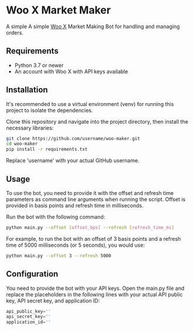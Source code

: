 # Woo X Market Maker
A simple A simple [Woo X](https://referral.woo.org/K5kBYJR7aFcQSU2c7) Market Making Bot for handling and managing orders.

## Requirements
- Python 3.7 or newer
- An account with Woo X with API keys available

## Installation
It's recommended to use a virtual environment (venv) for running this project to isolate the dependencies. 

Clone this repository and navigate into the project directory, then install the necessary libraries:

```bash
git clone https://github.com/username/woo-maker.git
cd woo-maker
pip install -r requirements.txt
```
Replace 'username' with your actual GitHub username.

## Usage
To use the bot, you need to provide it with the offset and refresh time parameters as command line arguments when running the script. Offset is provided in basis points and refresh time in milliseconds.

Run the bot with the following command:

```bash
python main.py --offset [offset_bps] --refresh [refresh_time_ms]

```
For example, to run the bot with an offset of 3 basis points and a refresh time of 5000 milliseconds (or 5 seconds), you would use:

```bash
python main.py --offset 3 --refresh 5000
```
## Configuration
You need to provide the bot with your API keys. Open the main.py file and replace the placeholders in the following lines with your actual API public key, API secret key, and application ID:

```python
api_public_key=''
api_secret_key=''
application_id=''
```
